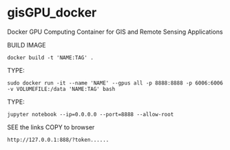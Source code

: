 # gisGPU_docker
Docker GPU Computing Container for GIS and Remote Sensing Applications 

BUILD IMAGE
```
docker build -t 'NAME:TAG' .
```

TYPE:
```
sudo docker run -it --name 'NAME' --gpus all -p 8888:8888 -p 6006:6006 -v VOLUMEFILE:/data 'NAME:TAG' bash
```
TYPE:
```
jupyter notebook --ip=0.0.0.0 --port=8888 --allow-root
```

SEE the links
COPY to browser
```
http://127.0.0.1:888/?token......
```
